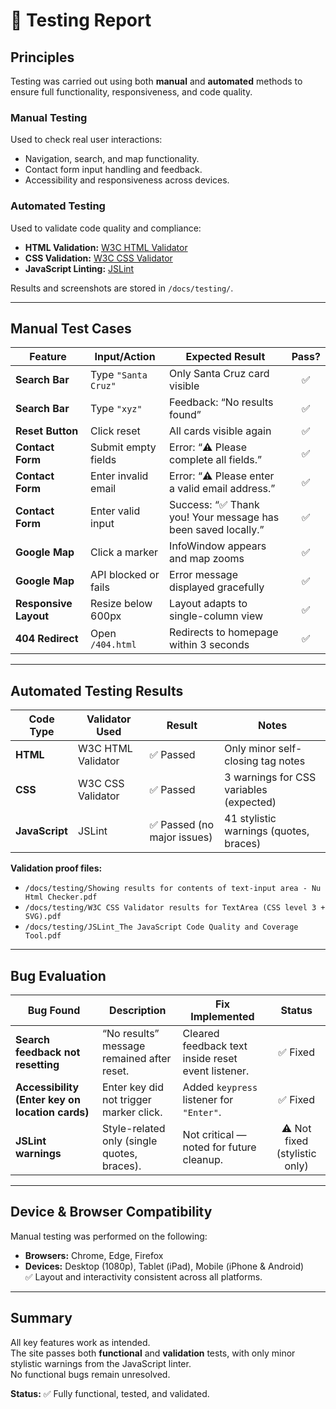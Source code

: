 # 🧪 Testing Report

## Principles
Testing was carried out using both **manual** and **automated** methods to ensure full functionality, responsiveness, and code quality.

### Manual Testing
Used to check real user interactions:
- Navigation, search, and map functionality.
- Contact form input handling and feedback.
- Accessibility and responsiveness across devices.

### Automated Testing
Used to validate code quality and compliance:
- **HTML Validation:** [W3C HTML Validator](https://validator.w3.org/)
- **CSS Validation:** [W3C CSS Validator](https://jigsaw.w3.org/css-validator/)
- **JavaScript Linting:** [JSLint](https://jslint.com/)

Results and screenshots are stored in `/docs/testing/`.

---

## Manual Test Cases

| Feature | Input/Action | Expected Result | Pass? |
|----------|---------------|-----------------|:----:|
| **Search Bar** | Type `"Santa Cruz"` | Only Santa Cruz card visible | ✅ |
| **Search Bar** | Type `"xyz"` | Feedback: “No results found” | ✅ |
| **Reset Button** | Click reset | All cards visible again | ✅ |
| **Contact Form** | Submit empty fields | Error: “⚠️ Please complete all fields.” | ✅ |
| **Contact Form** | Enter invalid email | Error: “⚠️ Please enter a valid email address.” | ✅ |
| **Contact Form** | Enter valid input | Success: “✅ Thank you! Your message has been saved locally.” | ✅ |
| **Google Map** | Click a marker | InfoWindow appears and map zooms | ✅ |
| **Google Map** | API blocked or fails | Error message displayed gracefully | ✅ |
| **Responsive Layout** | Resize below 600px | Layout adapts to single-column view | ✅ |
| **404 Redirect** | Open `/404.html` | Redirects to homepage within 3 seconds | ✅ |

---

## Automated Testing Results

| Code Type | Validator Used | Result | Notes |
|------------|----------------|---------|-------|
| **HTML** | W3C HTML Validator | ✅ Passed | Only minor self-closing tag notes |
| **CSS** | W3C CSS Validator | ✅ Passed | 3 warnings for CSS variables (expected) |
| **JavaScript** | JSLint | ✅ Passed (no major issues) | 41 stylistic warnings (quotes, braces) |

**Validation proof files:**
- `/docs/testing/Showing results for contents of text-input area - Nu Html Checker.pdf`
- `/docs/testing/W3C CSS Validator results for TextArea (CSS level 3 + SVG).pdf`
- `/docs/testing/JSLint_The JavaScript Code Quality and Coverage Tool.pdf`

---

## Bug Evaluation

| Bug Found | Description | Fix Implemented | Status |
|------------|--------------|------------------|:------:|
| **Search feedback not resetting** | “No results” message remained after reset. | Cleared feedback text inside reset event listener. | ✅ Fixed |
| **Accessibility (Enter key on location cards)** | Enter key did not trigger marker click. | Added `keypress` listener for `"Enter"`. | ✅ Fixed |
| **JSLint warnings** | Style-related only (single quotes, braces). | Not critical — noted for future cleanup. | ⚠️ Not fixed (stylistic only) |

---

## Device & Browser Compatibility
Manual testing was performed on the following:
- **Browsers:** Chrome, Edge, Firefox  
- **Devices:** Desktop (1080p), Tablet (iPad), Mobile (iPhone & Android)  
✅ Layout and interactivity consistent across all platforms.

---

## Summary
All key features work as intended.  
The site passes both **functional** and **validation** tests, with only minor stylistic warnings from the JavaScript linter.  
No functional bugs remain unresolved.

**Status:** ✅ Fully functional, tested, and validated.